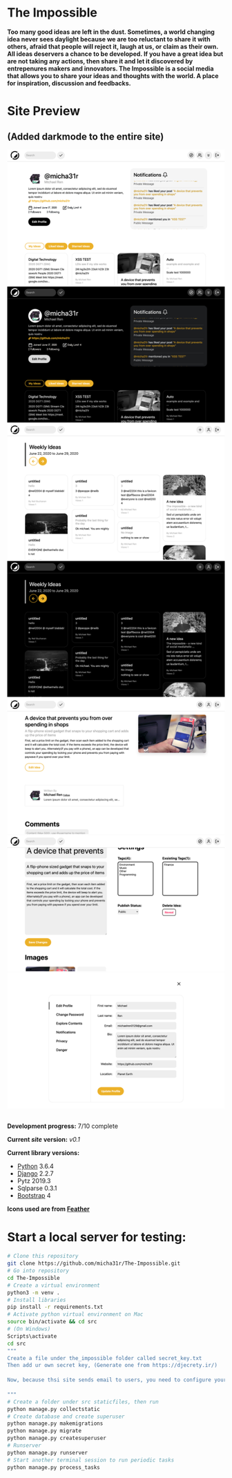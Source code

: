 # The Impossible
**Too many good ideas are left in the dust. Sometimes, a world changing idea never sees daylight because we are too reluctant to share it with others, afraid that people will reject it, laugh at us, or claim as their own. All ideas deservers a chance to be developed. If you have a great idea but are not taking any actions, then share it and let it discovered by entrepenures makers and innovators. The Impossible is a social media that allows you to share your ideas and thoughts with the world. A place for inspiration, discussion and feedbacks.**

# Site Preview
## (Added darkmode to the entire site)

![Dashboard Light](preview_imgs/dashboard_light.png)
![Dashboard Dark](preview_imgs/dashboard_dark.png)
![Explore Section Light](preview_imgs/explore_light.png)
![Explore Section Dark](preview_imgs/explore_dark.png)
![Detail Section](preview_imgs/detail.png)
![Idea Editor](preview_imgs/edit_idea.png)
![Edit Profile](preview_imgs/edit_profile.png)

##
__Development progress:__ 7/10 complete

__Current *site* version:__ *v0.1*

__Current library versions:__
  * [Python](https://www.python.org/) 3.6.4
  * [Django](https://www.djangoproject.com/) 2.2.7
  * Pytz 2019.3
  * Sqlparse 0.3.1
  * [Bootstrap](https://getbootstrap.com/) 4

__Icons used are from [Feather](https://feathericons.com/)__

# Start a local server for testing:
```bash
# Clone this repository
git clone https://github.com/micha31r/The-Impossible.git
# Go into repository
cd The-Impossible
# Create a virtual environment
python3 -m venv .
# Install libraries
pip install -r requirements.txt
# Activate python virtual environment on Mac
source bin/activate && cd src
# (On Windows)
Scripts\activate
cd src
""" 
Create a file under the_impossible folder called secret_key.txt
Then add ur own secret key, (Generate one from https://djecrety.ir/)

Now, because thsi site sends email to users, you need to configure your own email address in settings.py and create a file under the_impossible folder called email_password.txt which contains your email password

"""
# Create a folder under src staticfiles, then run
python manage.py collectstatic
# Create database and create superuser
python manage.py makemigrations
python manage.py migrate
python manage.py createsuperuser
# Runserver
python manage.py runserver
# Start another terminal session to run periodic tasks
python manage.py process_tasks
```